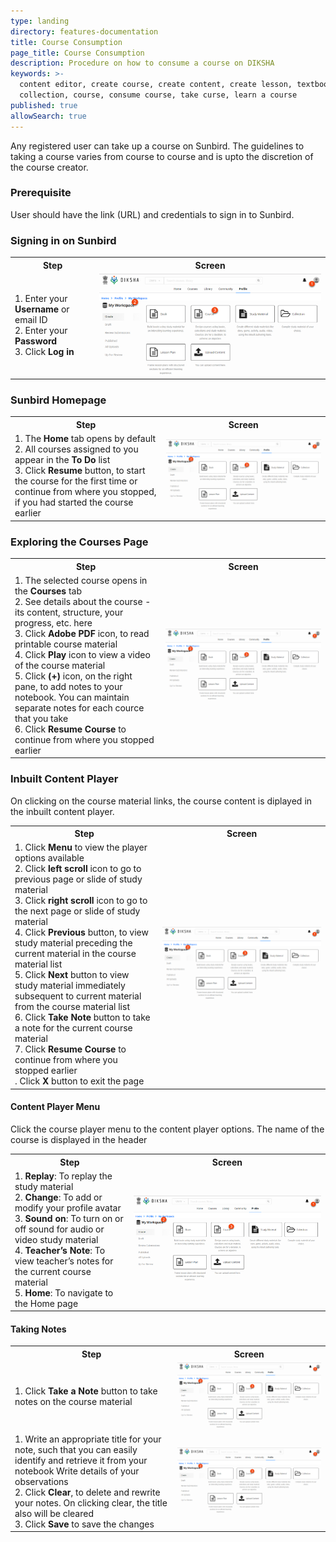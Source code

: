 ```yaml
---
type: landing
directory: features-documentation
title: Course Consumption
page_title: Course Consumption
description: Procedure on how to consume a course on DIKSHA
keywords: >-
  content editor, create course, create content, create lesson, textbook,
  collection, course, consume course, take curse, learn a course
published: true
allowSearch: true
---
```

Any registered user can take up a course on Sunbird. The guidelines to taking a course varies from course to course and is upto the discretion of the course creator.

### Prerequisite
User should have the link (URL) and credentials to sign in to Sunbird.

### Signing in on Sunbird
<table>
  <tr>
    <th>Step</th>
    <th>Screen</th>
  </tr>
  <tr>
    <td>1. Enter your <strong>Username</strong> or email ID <br>2. Enter your <strong>Password</strong> <br>3. Click <strong>Log in</strong>
      </td>
      <td><img src="pages/features-documentation/images/course_workspace.png"></td>
  </tr>
  </table>

### Sunbird Homepage
<table>
  <tr>
    <th>Step</th>
    <th>Screen</th>
  </tr>
  <tr>
    <td>1. The <strong>Home</strong> tab opens by default <br>2. All courses assigned to you appear in the <strong>To Do</strong> list <br>3. Click <strong>Resume</strong> button, to start the course for the first time or continue from where you stopped, if you had started the course earlier
      </td>
      <td><img src="pages/features-documentation/images/course_workspace.png"></td>
  </tr>
  </table>
  
  ### Exploring the Courses Page
  <table>
  <tr>
    <th>Step</th>
    <th>Screen</th>
  </tr>
  <tr>
    <td>1. The selected course opens in the <strong>Courses</strong> tab <br>2. See details about the course - its content, structure, your progress, etc. here <br>3. Click <strong>Adobe PDF</strong> icon, to read printable course material <br>4. Click <strong>Play</strong> icon to view a video of the course material <br>5. Click <strong>(+)</strong> icon, on the right pane, to add notes to your notebook. You can maintain separate notes for each cource that you take <br>6. Click <strong>Resume Course</strong> to continue from where you stopped earlier
     </td>
      <td><img src="pages/features-documentation/images/course_workspace.png"></td>
  </tr>
  </table>
  
  ### Inbuilt Content Player
  On clicking on the course material links, the course content is diplayed in the inbuilt content player.
  <table>
  <tr>
    <th>Step</th>
    <th>Screen</th>
  </tr>
  <tr>
    <td>1. Click <strong>Menu</strong> to view the player options available <br>2. Click <strong>left scroll</strong> icon to go to previous page or slide of study material <br>3. Click <strong>right scroll</strong> icon to go to the next page or slide of study material <br>4. Click <strong>Previous</strong> button, to view study material preceding the current material in the course material list <br>5. Click <strong>Next</strong> button to view study material immediately subsequent to current material from the course material list <br>6. Click <strong>Take Note</strong> button to take a note for the current course material <br>7. Click <strong>Resume Course</strong> to continue from where you stopped earlier <br>. Click <strong>X</strong> button to exit the page
     </td>
      <td><img src="pages/features-documentation/images/course_workspace.png"></td>
  </tr>
  </table>
  
  #### Content Player Menu
  Click the course player menu to the content player options. The name of the course is displayed in the header
  <table>
  <tr>
    <th>Step</th>
    <th>Screen</th>
  </tr>
  <tr>
    <td>1. <strong>Replay</strong>: To replay the study material <br>2. <strong>Change</strong>: To add or modify your profile avatar <br>3. <strong>Sound on</strong>: To turn on or off sound for audio or video study material <br>4. <strong>Teacher’s Note</strong>: To view teacher’s notes for the current course material <br>5. <strong>Home</strong>: To navigate to the Home page 
     </td>
      <td><img src="pages/features-documentation/images/course_workspace.png"></td>
  </tr>
  </table>
  
  #### Taking Notes
  <table>
  <tr>
    <th>Step</th>
    <th>Screen</th>
  </tr>
  <tr>
    <td>1. Click <strong>Take a Note</strong> button to take notes on the course material
     </td>
      <td><img src="pages/features-documentation/images/course_workspace.png"></td>
  </tr>
    <td>1. Write an appropriate title for your note, such that you can easily identify and retrieve it from your notebook
      Write details of your observations <br>2. Click <strong>Clear</strong>, to delete and rewrite your notes. On clicking clear, the title also will be cleared <br>3. Click <strong>Save</strong> to save the changes
      </td>
      <td><img src="pages/features-documentation/images/course_workspace.png"></td>
  </tr>
  </table>
    
